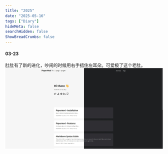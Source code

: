 ```yaml
---
title: "2025"
date: "2025-05-16"
tags: ["Diary"]
hideMeta: false
searchHidden: false
ShowBreadCrumbs: false
---
```


#### 03-23
肚肚有了新的进化，吵闹的时候用右手捂住左耳朵。可爱极了这个老肚。
![pic3](images/homeinfo.jpg)
